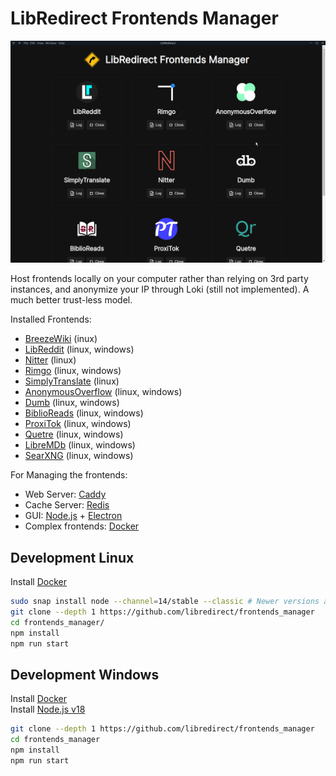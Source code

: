 # LibRedirect Frontends Manager

<img src="src/assets/imgs/screenshot.png" width=700>

Host frontends locally on your computer rather than relying on 3rd party instances, and anonymize your IP through Loki (still not implemented). A much better trust-less model.

Installed Frontends:
- [BreezeWiki](https://breezewiki.com/) (inux)
- [LibReddit](https://github.com/spikecodes/libreddit) (linux, windows)
- [Nitter](https://github.com/zedeus/nitter) (linux)
- [Rimgo](https://codeberg.org/video-prize-ranch/rimgo) (linux, windows)
- [SimplyTranslate](https://git.sr.ht/~metalune/simplytranslate_web) (linux)
- [AnonymousOverflow](https://github.com/httpjamesm/AnonymousOverflow) (linux, windows)
- [Dumb](https://github.com/rramiachraf/dumb) (linux, windows)
- [BiblioReads](https://github.com/nesaku/BiblioReads) (linux, windows)
- [ProxiTok](https://github.com/pablouser1/ProxiTok) (linux, windows)
- [Quetre](https://github.com/zyachel/quetre) (linux, windows)
- [LibreMDb](https://github.com/zyachel/libremdb) (linux, windows)
- [SearXNG](https://github.com/searxng/searxng) (linux, windows)

For Managing the frontends:
- Web Server: [Caddy](https://caddyserver.com/)
- Cache Server: [Redis](https://redis.io/)
- GUI: [Node.js](https://nodejs.org/) + [Electron](https://www.electronjs.org/)
- Complex frontends: [Docker](https://www.docker.com/)

## Development Linux
Install [Docker](https://www.docker.com/)
```bash
sudo snap install node --channel=14/stable --classic # Newer versions aren't working
git clone --depth 1 https://github.com/libredirect/frontends_manager
cd frontends_manager/
npm install
npm run start
```

## Development Windows
Install [Docker](https://www.docker.com/)\
Install [Node.js v18](https://nodejs.org/en/download)
```bash
git clone --depth 1 https://github.com/libredirect/frontends_manager
cd frontends_manager
npm install
npm run start
```